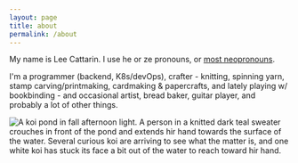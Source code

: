 ```yaml
---
layout: page
title: about
permalink: /about
---
```


My name is Lee Cattarin. I use he or ze pronouns, or 
<a href="https://en.pronouns.page/@lee.cattarin" target="_blank">most neopronouns</a>.

I'm a programmer (backend, K8s/devOps), crafter - knitting, spinning yarn, stamp carving/printmaking, cardmaking & papercrafts, and lately playing w/ bookbinding - and occasional artist, bread baker, guitar player, and probably a lot of other things.

![A koi pond in fall afternoon light. A person in a knitted dark teal sweater crouches in front of the pond and extends hir hand towards the surface of the water. Several curious koi are arriving to see what the matter is, and one white koi has stuck its face a bit out of the water to reach toward hir hand.](assets/img/koipond.jpg)
